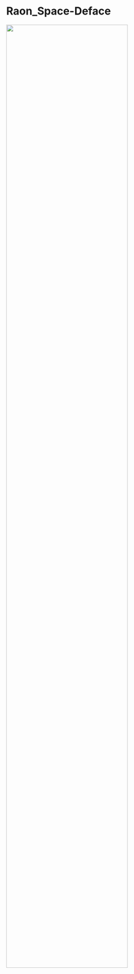# Raon_Space-Deface
<img width="80%" src="https://![ezgif com-gif-maker(1)](https://user-images.githubusercontent.com/90235384/143052787-c06dd35d-65bd-409a-b7f5-367d35c53291.gif)"/>

